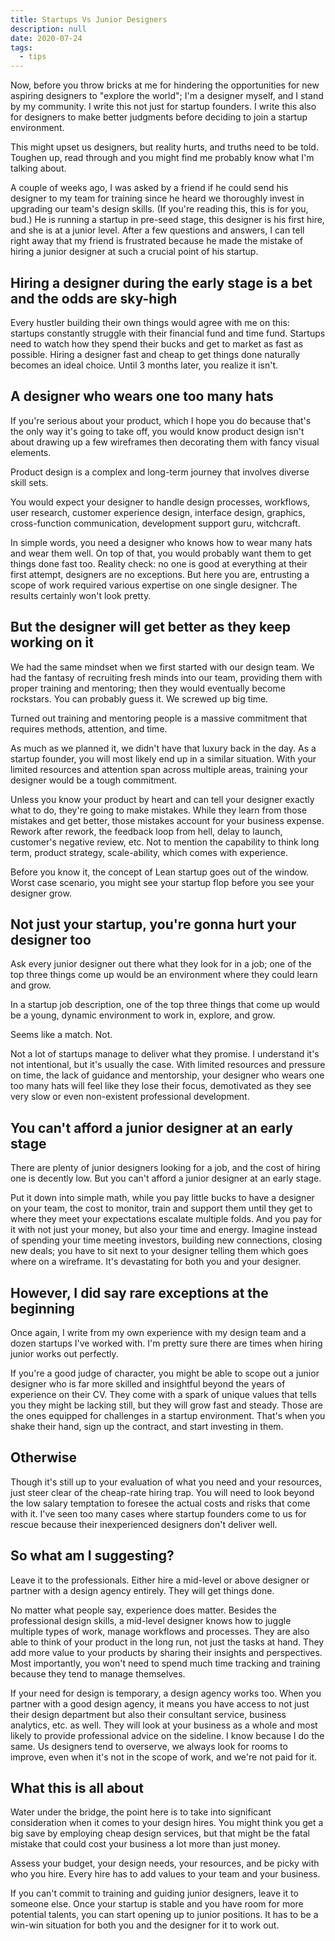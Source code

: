 ```yaml
---
title: Startups Vs Junior Designers
description: null
date: 2020-07-24
tags:
  - tips
---
```


Now, before you throw bricks at me for hindering the opportunities for new aspiring designers to "explore the world"; I'm a designer myself, and I stand by my community. I write this not just for startup founders. I write this also for designers to make better judgments before deciding to join a startup environment.

This might upset us designers, but reality hurts, and truths need to be told. Toughen up, read through and you might find me probably know what I'm talking about.

A couple of weeks ago, I was asked by a friend if he could send his designer to my team for training since he heard we thoroughly invest in upgrading our team's design skills. (If you're reading this, this is for you, bud.) He is running a startup in pre-seed stage, this designer is his first hire, and she is at a junior level. After a few questions and answers, I can tell right away that my friend is frustrated because he made the mistake of hiring a junior designer at such a crucial point of his startup.

## Hiring a designer during the early stage is a bet and the odds are sky-high

Every hustler building their own things would agree with me on this: startups constantly struggle with their financial fund and time fund. Startups need to watch how they spend their bucks and get to market as fast as possible. Hiring a designer fast and cheap to get things done naturally becomes an ideal choice. Until 3 months later, you realize it isn't.

## A designer who wears one too many hats

If you're serious about your product, which I hope you do because that's the only way it's going to take off, you would know product design isn't about drawing up a few wireframes then decorating them with fancy visual elements.

Product design is a complex and long-term journey that involves diverse skill sets.

You would expect your designer to handle design processes, workflows, user research, customer experience design, interface design, graphics, cross-function communication, development support guru, witchcraft.

In simple words, you need a designer who knows how to wear many hats and wear them well. On top of that, you would probably want them to get things done fast too. Reality check: no one is good at everything at their first attempt, designers are no exceptions. But here you are, entrusting a scope of work required various expertise on one single designer. The results certainly won't look pretty.

## But the designer will get better as they keep working on it

We had the same mindset when we first started with our design team. We had the fantasy of recruiting fresh minds into our team, providing them with proper training and mentoring; then they would eventually become rockstars. You can probably guess it. We screwed up big time.

Turned out training and mentoring people is a massive commitment that requires methods, attention, and time.

As much as we planned it, we didn't have that luxury back in the day. As a startup founder, you will most likely end up in a similar situation. With your limited resources and attention span across multiple areas, training your designer would be a tough commitment.

Unless you know your product by heart and can tell your designer exactly what to do, they're going to make mistakes. While they learn from those mistakes and get better, those mistakes account for your business expense. Rework after rework, the feedback loop from hell, delay to launch, customer's negative review, etc. Not to mention the capability to think long term, product strategy, scale-ability, which comes with experience.

Before you know it, the concept of Lean startup goes out of the window. Worst case scenario, you might see your startup flop before you see your designer grow.

## Not just your startup, you're gonna hurt your designer too

Ask every junior designer out there what they look for in a job; one of the top three things come up would be an environment where they could learn and grow.

In a startup job description, one of the top three things that come up would be a young, dynamic environment to work in, explore, and grow.

Seems like a match. Not.

Not a lot of startups manage to deliver what they promise. I understand it's not intentional, but it's usually the case. With limited resources and pressure on time, the lack of guidance and mentorship, your designer who wears one too many hats will feel like they lose their focus, demotivated as they see very slow or even non-existent professional development.

## You can't afford a junior designer at an early stage

There are plenty of junior designers looking for a job, and the cost of hiring one is decently low. But you can't afford a junior designer at an early stage.

Put it down into simple math, while you pay little bucks to have a designer on your team, the cost to monitor, train and support them until they get to where they meet your expectations escalate multiple folds. And you pay for it with not just your money, but also your time and energy. Imagine instead of spending your time meeting investors, building new connections, closing new deals; you have to sit next to your designer telling them which goes where on a wireframe. It's devastating for both you and your designer.

## However, I did say rare exceptions at the beginning

Once again, I write from my own experience with my design team and a dozen startups I've worked with. I'm pretty sure there are times when hiring junior works out perfectly.

If you're a good judge of character, you might be able to scope out a junior designer who is far more skilled and insightful beyond the years of experience on their CV. They come with a spark of unique values that tells you they might be lacking still, but they will grow fast and steady. Those are the ones equipped for challenges in a startup environment. That's when you shake their hand, sign up the contract, and start investing in them.

## Otherwise

Though it's still up to your evaluation of what you need and your resources, just steer clear of the cheap-rate hiring trap. You will need to look beyond the low salary temptation to foresee the actual costs and risks that come with it. I've seen too many cases where startup founders come to us for rescue because their inexperienced designers don't deliver well.

## So what am I suggesting?

Leave it to the professionals. Either hire a mid-level or above designer or partner with a design agency entirely. They will get things done.

No matter what people say, experience does matter. Besides the professional design skills, a mid-level designer knows how to juggle multiple types of work, manage workflows and processes. They are also able to think of your product in the long run, not just the tasks at hand. They add more value to your products by sharing their insights and perspectives. Most importantly, you won't need to spend much time tracking and training because they tend to manage themselves.

If your need for design is temporary, a design agency works too. When you partner with a good design agency, it means you have access to not just their design department but also their consultant service, business analytics, etc. as well. They will look at your business as a whole and most likely to provide professional advice on the sideline. I know because I do the same. Us designers tend to overserve, we always look for rooms to improve, even when it's not in the scope of work, and we're not paid for it.

## What this is all about

Water under the bridge, the point here is to take into significant consideration when it comes to your design hires. You might think you get a big save by employing cheap design services, but that might be the fatal mistake that could cost your business a lot more than just money.

Assess your budget, your design needs, your resources, and be picky with who you hire. Every hire has to add values to your team and your business.

If you can't commit to training and guiding junior designers, leave it to someone else. Once your startup is stable and you have room for more potential talents, you can start opening up to junior positions. It has to be a win-win situation for both you and the designer for it to work out.
